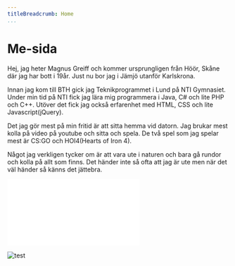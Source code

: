 ```yaml
---
titleBreadcrumb: Home
...
```


Me-sida
===============================

Hej, jag heter Magnus Greiff och kommer ursprungligen från Höör, Skåne där jag har bott i 19år. Just nu bor jag i Jämjö utanför Karlskrona.

Innan jag kom till BTH gick jag Teknikprogrammet i Lund på NTI Gymnasiet. Under min tid på NTI fick jag lära mig programmera i Java, C# och lite PHP och C++. Utöver det fick jag också erfarenhet med HTML, CSS och lite Javascript(jQuery).

Det jag gör mest på min fritid är att sitta hemma vid datorn. Jag brukar mest kolla på video på youtube och sitta och spela. De två spel som jag spelar mest är CS:GO och HOI4(Hearts of Iron 4).

Något jag verkligen tycker om är att vara ute i naturen och bara gå rundor och kolla på allt som finns. Det händer inte så ofta att jag är ute men när det väl händer så känns det jättebra.

![test](cimage/imgd.php?src=dbwebbisar.jpg&w=500&h=300)


<img class="index_img" src="img/small_munge.jpg" alt="test">





